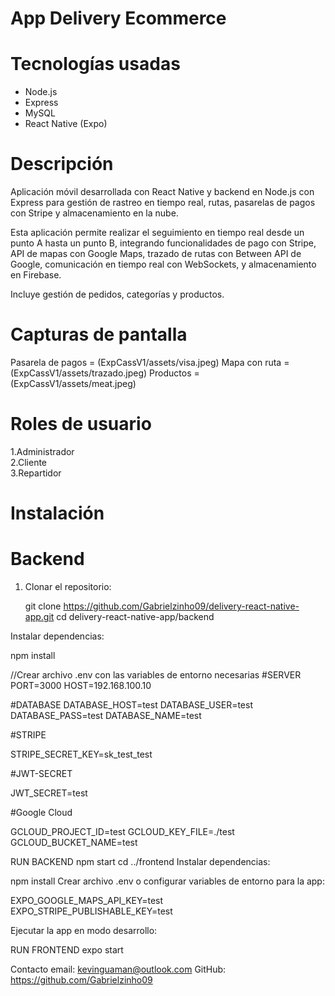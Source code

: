 # App Delivery Ecommerce

# Tecnologías usadas
- Node.js
- Express
- MySQL
- React Native (Expo)

# Descripción

Aplicación móvil desarrollada con React Native y backend en Node.js con Express para gestión de rastreo en tiempo real, rutas, pasarelas de pagos con Stripe y almacenamiento en la nube.

Esta aplicación permite realizar el seguimiento en tiempo real desde un punto A hasta un punto B, integrando funcionalidades de pago con Stripe, API de mapas con Google Maps, trazado de rutas con Between API de Google, comunicación en tiempo real con WebSockets, y almacenamiento en Firebase.

Incluye gestión de pedidos, categorías y productos.

# Capturas de pantalla

Pasarela de pagos = (ExpCassV1/assets/visa.jpeg)
Mapa con ruta = (ExpCassV1/assets/trazado.jpeg)
Productos = (ExpCassV1/assets/meat.jpeg)

# Roles de usuario

1.Administrador  
2.Cliente  
3.Repartidor  


# Instalación

# Backend

1. Clonar el repositorio:
   
   git clone https://github.com/Gabrielzinho09/delivery-react-native-app.git
   cd delivery-react-native-app/backend
   
Instalar dependencias:

npm install

//Crear archivo .env con las variables de entorno necesarias
#SERVER
PORT=3000
HOST=192.168.100.10

#DATABASE
DATABASE_HOST=test
DATABASE_USER=test
DATABASE_PASS=test
DATABASE_NAME=test

#STRIPE

STRIPE_SECRET_KEY=sk_test_test

#JWT-SECRET

JWT_SECRET=test


#Google Cloud

GCLOUD_PROJECT_ID=test
GCLOUD_KEY_FILE=./test
GCLOUD_BUCKET_NAME=test

RUN BACKEND
npm start
cd ../frontend
Instalar dependencias:


npm install
Crear archivo .env o configurar variables de entorno para la app:


EXPO_GOOGLE_MAPS_API_KEY=test
EXPO_STRIPE_PUBLISHABLE_KEY=test

Ejecutar la app en modo desarrollo:

RUN FRONTEND
expo start

Contacto
email: kevinguaman@outlook.com
GitHub: https://github.com/Gabrielzinho09